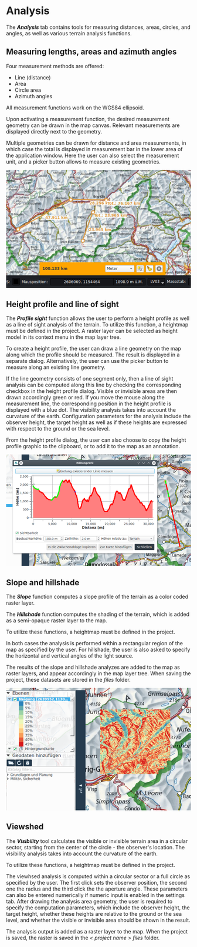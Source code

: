 <!-- WARNING: This file is autogenerated by csv2md.py -->
# Analysis

The **_Analysis_** tab contains tools for measuring distances, areas, circles, and angles, as well as various terrain analysis functions.

## <a name="sec0"></a>Measuring lengths, areas and azimuth angles

Four measurement methods are offered: 

+ Line (distance)
+ Area
+ Circle area
+ Azimuth angles

All measurement functions work on the WGS84 ellipsoid.

Upon activating a measurement function, the desired measurement geometry can be drawn in the map canvas. Relevant measurements are displayed directly next to the geometry.

Multiple geometries can be drawn for distance and area measurements, in which case the total is displayed in measurement bar in the lower area of the application window. Here the user can also select the measurement unit, and a picker button allows to measure existing geometries.

<img src="../media/image3.png" />

## <a name="sec1"></a>Height profile and line of sight

The **_Profile sight_** function allows the user to perform a height profile as well as a line of sight analysis of the terrain. To utilize this function, a heightmap must be defined in the project. A raster layer can be selected as height model in its context menu in the map layer tree.

To create a height profile, the user can draw a line geometry on the map along which the profile should be measured. The result is displayed in a separate dialog. Alternatively, the user can use the picker button to measure along an existing line geometry.


If the line geometry consists of one segment only, then a line of sight analysis can be computed along this line by checking the corresponding checkbox in the height profile dialog. Visible or invisible areas are then drawn accordingly green or red. If you move the mouse along the measurement line, the corresponding position in the height profile is displayed with a blue dot. The visibility analysis takes into account the curvature of the earth. Configuration parameters for the analysis include the observer height, the target height as well as if these heights are expressed with respect to the ground or the sea level. 

From the height profile dialog, the user can also choose to copy the height profile graphic to the clipboard, or to add it to the map as an annotation.

<img src="../media/image4.png" />


## <a name="sec2"></a>Slope and hillshade

The **_Slope_** function computes a slope profile of the terrain as a color coded raster layer.

The **_Hillshade_** function computes the shading of the terrain, which is added as a semi-opaque raster layer to the map.

To utilize these functions, a heightmap must be defined in the project.

In both cases the analysis is performed within a rectangular region of the map as specified by the user. For hillshade, the user is also asked to specify the horizontal and vertical angles of the light source.

The results of the slope and hillshade analyzes are added to the map as raster layers, and appear accordingly in the map layer tree. When saving the project, these datasets are stored in the _<project name> files_ folder.

<img src="../media/image5.png" />


## <a name="sec3"></a>Viewshed

The **_Visibility_** tool calculates the visible or invisible terrain area in a circular sector, starting from the center of the circle - the observer's location. The visibility analysis takes into account the curvature of the earth.

To utilize these functions, a heightmap must be defined in the project.

The viewhsed analysis is computed within a circular sector or a full circle as specified by the user. The first click sets the observer position, the second one the radius and the third click the the aperture angle. These parameters can also be entered numerically if numeric input is enabled in the settings tab. After drawing the analysis area geometry, the user is required to specify the computation parameters, which include the observer height, the target height, whether these heights are relative to the ground or the sea level, and whether the visible or invisible area should be shown in the result.

The analysis output is added as a raster layer to the map. When the project is saved, the raster is saved in the _< project name > files_ folder.


